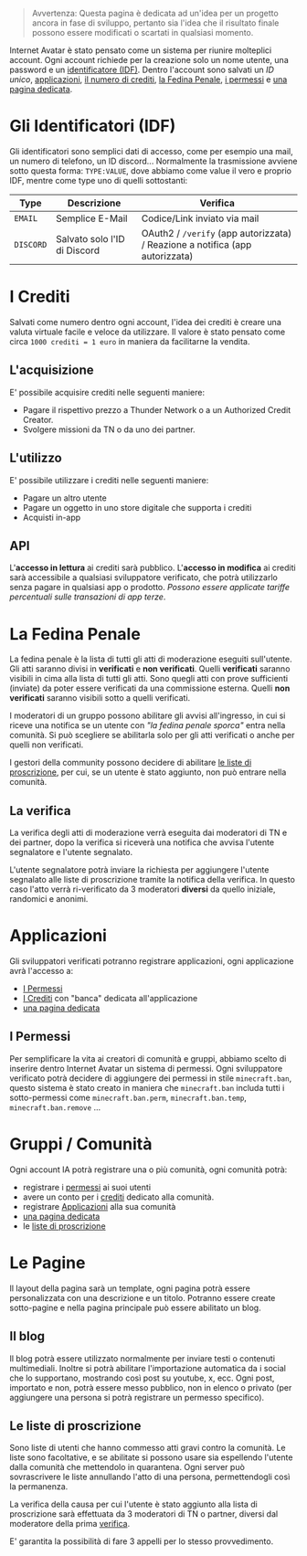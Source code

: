 > Avvertenza: Questa pagina è dedicata ad un'idea per un progetto ancora in fase di sviluppo, pertanto sia l'idea che il risultato finale possono essere modificati o scartati in qualsiasi momento.

Internet Avatar è stato pensato come un sistema per riunire molteplici account.
Ogni account richiede per la creazione solo un nome utente, una password e un [identificatore (IDF)](#Gli%20Identificatori%20(IDF)). Dentro l'account sono salvati un *ID unico*, [applicazioni](#Applicazioni), [il numero di crediti](#I%20Crediti), [la Fedina Penale](#La%20Fedina%20Penale), [i permessi](#i%20permessi) e [una pagina dedicata](#Le%20Pagine).
# Gli Identificatori (IDF)
Gli identificatori sono semplici dati di accesso, come per esempio una mail, un numero di telefono, un ID discord...
Normalmente la trasmissione avviene sotto questa forma: `TYPE:VALUE`, dove abbiamo come value il vero e proprio IDF, mentre come type uno di quelli sottostanti:

| Type      | Descrizione                  | Verifica                                                                     |
| --------- | ---------------------------- | ---------------------------------------------------------------------------- |
| `EMAIL`   | Semplice E-Mail              | Codice/Link inviato via mail                                                 |
| `DISCORD` | Salvato solo l'ID di Discord | OAuth2 / `/verify` (app autorizzata) / Reazione a notifica (app autorizzata) |

# I Crediti
Salvati come numero dentro ogni account, l'idea dei crediti è creare una valuta virtuale facile e veloce da utilizzare.
Il valore è stato pensato come circa `1000 crediti = 1 euro` in maniera da facilitarne la vendita.
## L'acquisizione
E' possibile acquisire crediti nelle seguenti maniere:
- Pagare il rispettivo prezzo a Thunder Network o a un Authorized Credit Creator.
- Svolgere missioni da TN o da uno dei partner.
## L'utilizzo
E' possibile utilizzare i crediti nelle seguenti maniere:
- Pagare un altro utente
- Pagare un oggetto in uno store digitale che supporta i crediti
- Acquisti in-app
## API
L'**accesso in lettura** ai crediti sarà pubblico.
L'**accesso in modifica** ai crediti sarà accessibile a qualsiasi sviluppatore verificato, che potrà utilizzarlo senza pagare in qualsiasi app o prodotto. *Possono essere applicate tariffe percentuali sulle transazioni di app terze*.
# La Fedina Penale
La fedina penale è la lista di tutti gli atti di moderazione eseguiti sull'utente.
Gli atti saranno divisi in **verificati** e **non verificati**.
Quelli **verificati** saranno visibili in cima alla lista di tutti gli atti. Sono quegli atti con prove sufficienti (inviate) da poter essere verificati da una commissione esterna.
Quelli **non verificati** saranno visibili sotto a quelli verificati.

I moderatori di un gruppo possono abilitare gli avvisi all'ingresso, in cui si riceve una notifica se un utente con *"la fedina penale sporca"* entra nella comunità. Si può scegliere se abilitarla solo per gli atti verificati o anche per quelli non verificati.

I gestori della community possono decidere di abilitare [le liste di proscrizione](#Le%20liste%20di%20proscrizione), per cui, se un utente è stato aggiunto, non può entrare nella comunità.
## La verifica
La verifica degli atti di moderazione verrà eseguita dai moderatori di TN e dei partner, dopo la verifica si riceverà una notifica che avvisa l'utente segnalatore e l'utente segnalato.

L'utente segnalatore potrà inviare la richiesta per aggiungere l'utente segnalato alle liste di proscrizione tramite la notifica della verifica. In questo caso l'atto verrà ri-verificato da 3 moderatori **diversi** da quello iniziale, randomici e anonimi.
# Applicazioni
Gli sviluppatori verificati potranno registrare applicazioni, ogni applicazione avrà l'accesso a:
- [I Permessi](#I%20Permessi)
- [I Crediti](#I%20Crediti) con "banca" dedicata all'applicazione
- [una pagina dedicata](#Le%20Pagine)
## I Permessi
Per semplificare la vita ai creatori di comunità e gruppi, abbiamo scelto di inserire dentro Internet Avatar un sistema di permessi.
Ogni sviluppatore verificato potrà decidere di aggiungere dei permessi in stile `minecraft.ban`, questo sistema è stato creato in maniera che `minecraft.ban` includa tutti i sotto-permessi come `minecraft.ban.perm`, `minecraft.ban.temp`, `minecraft.ban.remove` ...
# Gruppi / Comunità
Ogni account IA potrà registrare una o più comunità, ogni comunità potrà:
- registrare i [permessi](#I%20Permessi) ai suoi utenti
- avere un conto per i [crediti](#I%20Crediti) dedicato alla comunità.
- registrare [Applicazioni](#Applicazioni) alla sua comunità
- [una pagina dedicata](#Le%20Pagine)
- le [liste di proscrizione](#Le%20liste%20di%20proscrizione)
# Le Pagine
Il layout della pagina sarà un template, ogni pagina potrà essere personalizzata con una descrizione e un titolo. Potranno essere create sotto-pagine e nella pagina principale può essere abilitato un blog.
## Il blog
Il blog potrà essere utilizzato normalmente per inviare testi o contenuti multimediali. Inoltre si potrà abilitare l'importazione automatica da i social che lo supportano, mostrando così post su youtube, x, ecc.
Ogni post, importato e non, potrà essere messo pubblico, non in elenco o privato (per aggiungere una persona si potrà registrare un permesso specifico).
## Le liste di proscrizione
Sono liste di utenti che hanno commesso atti gravi contro la comunità.
Le liste sono facoltative, e se abilitate si possono usare sia espellendo l'utente dalla comunità che mettendolo in quarantena.
Ogni server può sovrascrivere le liste annullando l'atto di una persona, permettendogli così la permanenza.

La verifica della causa per cui l'utente è stato aggiunto alla lista di proscrizione sarà effettuata da 3 moderatori di TN o partner, diversi dal moderatore della prima [verifica](#La%20verifica).

E' garantita la possibilità di fare 3 appelli per lo stesso provvedimento.